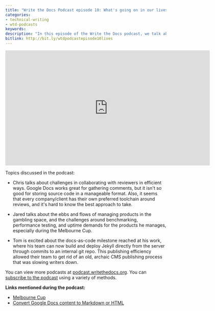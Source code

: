 ```yaml
---
title: "Write the Docs Podcast episode 10: What's going on in our lives as documentarians and product owners"
categories:
- technical-writing
- wtd-podcasts
keywords:
description: "In this episode of the Write the Docs podcast, we talk about what's going on in our lives as documentarians and product owners. We don't have special guests during this episode. Instead, we discuss challenges we're facing and any interesting aspects of our documentation lives."
bitlink: http://bit.ly/wtdpodcastepisode10lives
---
```


<iframe width="640" height="360" src="https://www.youtube.com/embed/gc6W1ZPvNOk" frameborder="0" allowfullscreen=""></iframe>

Topics discussed in the podcast:

* Chris talks about challenges in collaborating with reviewers in efficient ways. Google Docs works great for gathering comments, but it isn't so good for storing source code in a manageable format. Also, it seems that every company/client has their own preferred toolchain around reviews, and it's hard to know the best approach to take.

* Jared talks about the ebbs and flows of managing products in the gambling space, and the challenges around benchmarking, performance testing, and uptime demands for the products he manages, especially during the Melbourne Cup.

* Tom is excited about the docs-as-code milestone reached at his work, where his team can now build and deploy Jekyll directly from the server through commits to an internal git repo. This publishing efficiency allowed their team to get rid of an old, archaic CMS publishing process that was slowing writers down.

You can view more podcasts at [podcast.writethedocs.org](http://podcast.writethedocs.org/). You can [subscribe to the podcast](http://podcast.writethedocs.org/how-to-subscribe/) using a variety of methods.

**Links mentioned during the podcast:**

* [Melbourne Cup](https://en.wikipedia.org/wiki/Melbourne_Cup)
* [Convert Google Docs content to Markdown or HTML](https://idratherbewriting.com/2017/09/22/convert-google-docs-to-markdown/)

